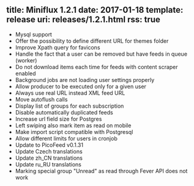 title: Miniflux 1.2.1
date: 2017-01-18
template: release
uri: releases/1.2.1.html
rss: true
---

* Mysql support
* Offer the possibility to define different URL for themes folder
* Improve Xpath query for favicons
* Handle the fact that a user can be removed but have feeds in queue (worker)
* Do not download items each time for feeds with content scraper enabled
* Background jobs are not loading user settings properly
* Allow producer to be executed only for a given user
* Always use real URL instead XML feed URL
* Move autoflush calls
* Display list of groups for each subscription
* Disable automatically duplicated feeds
* Increase url field size for Postgres
* Left swiping also mark item as read on mobile
* Make import script compatible with Postgresql
* Allow different limits for users in cronjob
* Update to PicoFeed v0.1.31
* Update Czech translations
* Update zh_CN translations
* Update ru_RU translations
* Marking special group "Unread" as read through Fever API does not work
